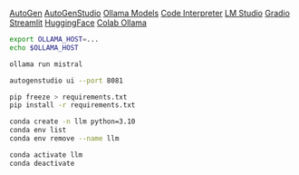 [AutoGen](https://microsoft.github.io/autogen/docs/Getting-Started)
[AutoGenStudio](https://microsoft.github.io/autogen/blog/2023/12/01/AutoGenStudio/)
[Ollama Models](https://ollama.ai/library)
[Code Interpreter](https://github.com/KillianLucas/open-interpreter)
[LM Studio](https://lmstudio.ai/)
[Gradio](https://www.gradio.app/)
[Streamlit](https://streamlit.io/)
[HuggingFace](https://huggingface.co/transformers/)
[Colab Ollama](https://colab.research.google.com/drive/1f2qELQboeqr1zPaOABe0WX0_YLbN_KJm#scrollTo=5YzWGOv-0k7s)

```zsh
export OLLAMA_HOST=...
echo $OLLAMA_HOST

ollama run mistral
```

```zsh
autogenstudio ui --port 8081
```

```zsh
pip freeze > requirements.txt
pip install -r requirements.txt
```

```zsh
conda create -n llm python=3.10
conda env list
conda env remove --name llm

conda activate llm
conda deactivate
```
